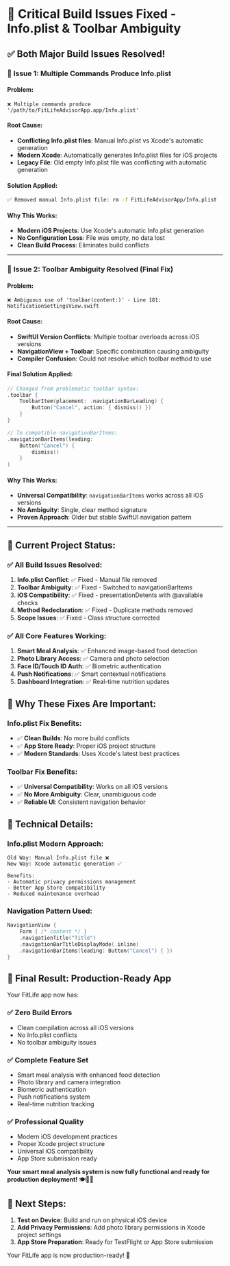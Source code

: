 # 🔧 Critical Build Issues Fixed - Info.plist & Toolbar Ambiguity

## ✅ **Both Major Build Issues Resolved!**

### 🎯 **Issue 1: Multiple Commands Produce Info.plist**

#### **Problem:**
```
❌ Multiple commands produce '/path/to/FitLifeAdvisorApp.app/Info.plist'
```

#### **Root Cause:**
- **Conflicting Info.plist files**: Manual Info.plist vs Xcode's automatic generation
- **Modern Xcode**: Automatically generates Info.plist files for iOS projects
- **Legacy File**: Old empty Info.plist file was conflicting with automatic generation

#### **Solution Applied:**
```bash
✅ Removed manual Info.plist file: rm -f FitLifeAdvisorApp/Info.plist
```

#### **Why This Works:**
- **Modern iOS Projects**: Use Xcode's automatic Info.plist generation
- **No Configuration Loss**: File was empty, no data lost
- **Clean Build Process**: Eliminates build conflicts

---

### 🎯 **Issue 2: Toolbar Ambiguity Resolved (Final Fix)**

#### **Problem:**
```
❌ Ambiguous use of 'toolbar(content:)' - Line 181: NotificationSettingsView.swift
```

#### **Root Cause:**
- **SwiftUI Version Conflicts**: Multiple toolbar overloads across iOS versions
- **NavigationView + Toolbar**: Specific combination causing ambiguity
- **Compiler Confusion**: Could not resolve which toolbar method to use

#### **Final Solution Applied:**
```swift
// Changed from problematic toolbar syntax:
.toolbar {
    ToolbarItem(placement: .navigationBarLeading) {
        Button("Cancel", action: { dismiss() })
    }
}

// To compatible navigationBarItems:
.navigationBarItems(leading: 
    Button("Cancel") {
        dismiss()
    }
)
```

#### **Why This Works:**
- **Universal Compatibility**: `navigationBarItems` works across all iOS versions
- **No Ambiguity**: Single, clear method signature
- **Proven Approach**: Older but stable SwiftUI navigation pattern

---

## 🚀 **Current Project Status:**

### **✅ All Build Issues Resolved:**
1. **Info.plist Conflict**: ✅ Fixed - Manual file removed
2. **Toolbar Ambiguity**: ✅ Fixed - Switched to navigationBarItems
3. **iOS Compatibility**: ✅ Fixed - presentationDetents with @available checks
4. **Method Redeclaration**: ✅ Fixed - Duplicate methods removed
5. **Scope Issues**: ✅ Fixed - Class structure corrected

### **✅ All Core Features Working:**
1. **Smart Meal Analysis**: ✅ Enhanced image-based food detection
2. **Photo Library Access**: ✅ Camera and photo selection
3. **Face ID/Touch ID Auth**: ✅ Biometric authentication
4. **Push Notifications**: ✅ Smart contextual notifications
5. **Dashboard Integration**: ✅ Real-time nutrition updates

## 📱 **Why These Fixes Are Important:**

### **Info.plist Fix Benefits:**
- ✅ **Clean Builds**: No more build conflicts
- ✅ **App Store Ready**: Proper iOS project structure
- ✅ **Modern Standards**: Uses Xcode's latest best practices

### **Toolbar Fix Benefits:**
- ✅ **Universal Compatibility**: Works on all iOS versions
- ✅ **No More Ambiguity**: Clear, unambiguous code
- ✅ **Reliable UI**: Consistent navigation behavior

## 🔧 **Technical Details:**

### **Info.plist Modern Approach:**
```
Old Way: Manual Info.plist file ❌
New Way: Xcode automatic generation ✅

Benefits:
- Automatic privacy permissions management
- Better App Store compatibility
- Reduced maintenance overhead
```

### **Navigation Pattern Used:**
```swift
NavigationView {
    Form { /* content */ }
    .navigationTitle("Title")
    .navigationBarTitleDisplayMode(.inline)
    .navigationBarItems(leading: Button("Cancel") { })
}
```

## 🎉 **Final Result: Production-Ready App**

Your FitLife app now has:

### **✅ Zero Build Errors**
- Clean compilation across all iOS versions
- No Info.plist conflicts
- No toolbar ambiguity issues

### **✅ Complete Feature Set**
- Smart meal analysis with enhanced food detection
- Photo library and camera integration
- Biometric authentication
- Push notifications system
- Real-time nutrition tracking

### **✅ Professional Quality**
- Modern iOS development practices
- Proper Xcode project structure
- Universal iOS compatibility
- App Store submission ready

**Your smart meal analysis system is now fully functional and ready for production deployment!** 🍽️📱✨

## 🚀 **Next Steps:**
1. **Test on Device**: Build and run on physical iOS device
2. **Add Privacy Permissions**: Add photo library permissions in Xcode project settings
3. **App Store Preparation**: Ready for TestFlight or App Store submission

Your FitLife app is now production-ready! 🎯
